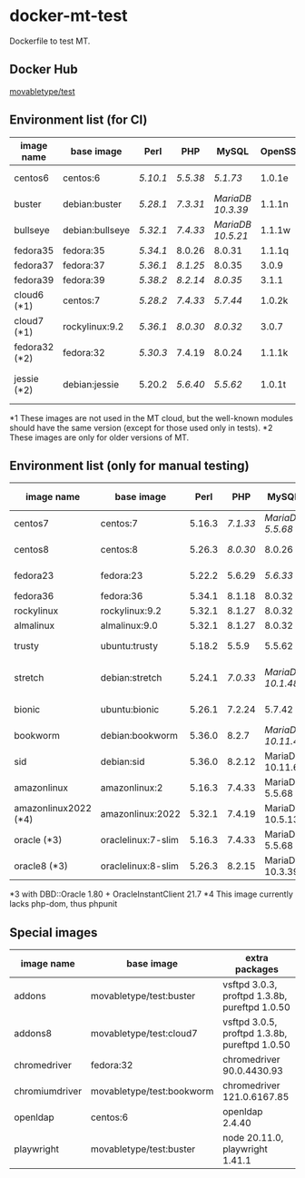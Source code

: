 # docker-mt-test
Dockerfile to test MT.

## Docker Hub

[movabletype/test](https://hub.docker.com/r/movabletype/test)

## Environment list (for CI)

|image name|base image|Perl|PHP|MySQL|OpenSSL|End of Life|
|-|-|-|-|-|-|-|
|centos6|centos:6|*5.10.1*|*5.5.38*|*5.1.73*|1.0.1e|2020-11|
|buster|debian:buster|*5.28.1*|*7.3.31*|*MariaDB 10.3.39*|1.1.1n|2022-01|
|bullseye|debian:bullseye|*5.32.1*|*7.4.33*|*MariaDB 10.5.21*|1.1.1w|-|
|fedora35|fedora:35|*5.34.1*|8.0.26|8.0.31|1.1.1q|-|
|fedora37|fedora:37|*5.36.1*|*8.1.25*|8.0.35|3.0.9|-|
|fedora39|fedora:39|*5.38.2*|*8.2.14*|*8.0.35*|3.1.1|-|
|cloud6 (\*1)|centos:7|*5.28.2*|*7.4.33*|*5.7.44*|1.0.2k|-|
|cloud7 (\*1)|rockylinux:9.2|*5.36.1*|*8.0.30*|*8.0.32*|3.0.7|-|
|fedora32 (\*2)|fedora:32|*5.30.3*|7.4.19|8.0.24|1.1.1k|-|
|jessie (\*2)|debian:jessie|5.20.2|*5.6.40*|*5.5.62*|1.0.1t|2020-06 (LTS)|

\*1 These images are not used in the MT cloud, but the well-known modules should have the same version (except for those used only in tests).
\*2 These images are only for older versions of MT.

## Environment list (only for manual testing)

|image name|base image|Perl|PHP|MySQL|OpenSSL|End of Life|
|-|-|-|-|-|-|-|
|centos7|centos:7|5.16.3|*7.1.33*|*MariaDB 5.5.68*|1.0.2k|2024-06|
|centos8|centos:8|5.26.3|*8.0.30*|8.0.26|1.1.1k|2021-12|
|fedora23|fedora:23|5.22.2|5.6.29|*5.6.33*|1.0.2j|2016-12|
|fedora36|fedora:36|5.34.1|8.1.18|8.0.32|3.0.8|-|
|rockylinux|rockylinux:9.2|5.32.1|8.1.27|8.0.32|3.0.7|-|
|almalinux|almalinux:9.0|5.32.1|8.1.27|8.0.32|3.0.7|-|
|trusty|ubuntu:trusty|5.18.2|5.5.9|5.5.62|1.0.1f|2019-04|
|stretch|debian:stretch|5.24.1|*7.0.33*|*MariaDB 10.1.48*|1.1.0l|2022-01 (LTS)|
|bionic|ubuntu:bionic|5.26.1|7.2.24|5.7.42|1.1.1|2023-04|
|bookworm|debian:bookworm|5.36.0|8.2.7|*MariaDB 10.11.4*|3.0.11|-|
|sid|debian:sid|5.36.0|8.2.12|MariaDB 10.11.6|3.1.4|-|
|amazonlinux|amazonlinux:2|5.16.3|7.4.33|MariaDB 5.5.68|1.0.2k|-|
|amazonlinux2022 (\*4)|amazonlinux:2022|5.32.1|7.4.19|MariaDB 10.5.13|1.1.1l|-|
|oracle (\*3)|oraclelinux:7-slim|5.16.3|7.4.33|MariaDB 5.5.68|1.0.2k|-|
|oracle8 (\*3)|oraclelinux:8-slim|5.26.3|8.2.15|MariaDB 10.3.39|1.1.1k|-|

\*3 with DBD::Oracle 1.80 + OracleInstantClient 21.7
\*4 This image currently lacks php-dom, thus phpunit

## Special images

|image name|base image|extra packages|
|-|-|-|
|addons|movabletype/test:buster|vsftpd 3.0.3, proftpd 1.3.8b, pureftpd 1.0.50|
|addons8|movabletype/test:cloud7|vsftpd 3.0.5, proftpd 1.3.8b, pureftpd 1.0.50|
|chromedriver|fedora:32|chromedriver 90.0.4430.93|
|chromiumdriver|movabletype/test:bookworm|chromedriver 121.0.6167.85|
|openldap|centos:6|openldap 2.4.40|
|playwright|movabletype/test:buster|node 20.11.0, playwright 1.41.1|
